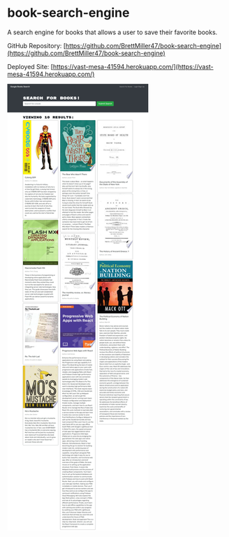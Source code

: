 # book-search-engine

A search engine for books that allows a user to save their favorite books.

GitHub Repository: [https://github.com/BrettMiller47/book-search-engine](https://github.com/BrettMiller47/book-search-engine)

Deployed Site: [https://vast-mesa-41594.herokuapp.com/](https://vast-mesa-41594.herokuapp.com/)

![site preview](./assets/screenshot.jpeg)

